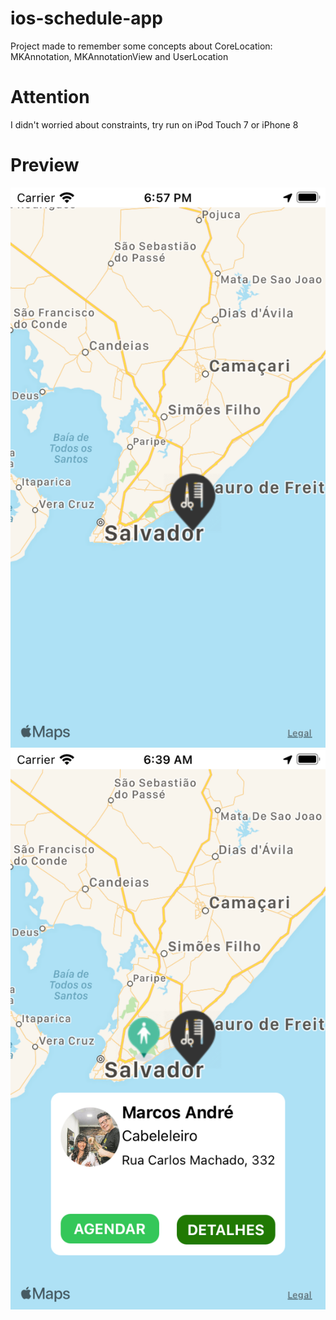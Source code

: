 # ios-schedule-app
Project made to remember some concepts about CoreLocation: MKAnnotation, MKAnnotationView and UserLocation

# Attention
I didn't worried about constraints, try run on iPod Touch 7 or iPhone 8

# Preview


![alt tag](https://github.com/renatomateusx/ios-schedule-app/blob/master/2.png)
![alt tag](https://github.com/renatomateusx/ios-schedule-app/blob/master/3.png)
